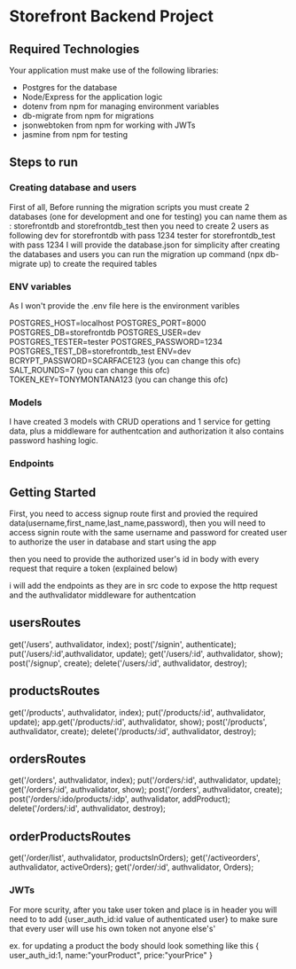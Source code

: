 # Storefront Backend Project

## Required Technologies
Your application must make use of the following libraries:
- Postgres for the database
- Node/Express for the application logic
- dotenv from npm for managing environment variables
- db-migrate from npm for migrations
- jsonwebtoken from npm for working with JWTs
- jasmine from npm for testing

## Steps to run

###  Creating database and users

First of all, Before running the migration scripts you must create 2 databases (one for development and one for testing)
you can name them as :
storefrontdb and storefrontdb_test
then you need to create 2 users as following
dev for storefrontdb with pass 1234
tester for storefrontdb_test with pass 1234
I will provide the database.json for simplicity 
after creating the databases and users you can run the migration up command (npx db-migrate up) to create the required tables


###   ENV variables

As I won't provide the .env file here is the environment varibles

POSTGRES_HOST=localhost
POSTGRES_PORT=8000
POSTGRES_DB=storefrontdb
POSTGRES_USER=dev
POSTGRES_TESTER=tester
POSTGRES_PASSWORD=1234
POSTGRES_TEST_DB=storefrontdb_test
ENV=dev
BCRYPT_PASSWORD=SCARFACE123 (you can change this ofc)
SALT_ROUNDS=7 (you can change this ofc)
TOKEN_KEY=TONYMONTANA123 (you can change this ofc)



###  Models

I have created 3 models with CRUD operations and 1 service for getting data, plus a middleware for authentcation and authorization
it also contains password hashing logic.

###  Endpoints

## Getting Started


First, you need to access signup route first and provied the required data(username,first_name,last_name,password),
then you will need to access signin route with the same username and password for created user to authorize the user in database and start using the app

then you need to provide the authorized user's id in body with every request that require a token (explained below)

i will add the endpoints as they are in src code to expose the http request and the authvalidator middleware for authentcation

## usersRoutes

get('/users', authvalidator, index);
post('/signin', authenticate);
put('/users/:id',authvalidator, update);
get('/users/:id', authvalidator, show);
post('/signup', create); 
delete('/users/:id', authvalidator, destroy);

## productsRoutes

get('/products', authvalidator, index);
put('/products/:id', authvalidator, update);
app.get('/products/:id', authvalidator, show);
post('/products', authvalidator, create);
delete('/products/:id', authvalidator, destroy);

## ordersRoutes

get('/orders', authvalidator, index);
put('/orders/:id', authvalidator, update);
get('/orders/:id', authvalidator, show);
post('/orders', authvalidator, create);
post('/orders/:ido/products/:idp', authvalidator, addProduct);
delete('/orders/:id', authvalidator, destroy);


## orderProductsRoutes

get('/order/list', authvalidator, productsInOrders);
get('/activeorders', authvalidator, activeOrders);
get('/order/:id', authvalidator, Orders);


### JWTs

For more scurity, after you take user token and place is in header you will need to to add {user_auth_id:id value of authenticated user} to make sure that every user will use his own token not anyone else's'

ex. for updating a product the body should look something like this
{
    user_auth_id:1,
    name:"yourProduct",
    price:"yourPrice"
}


